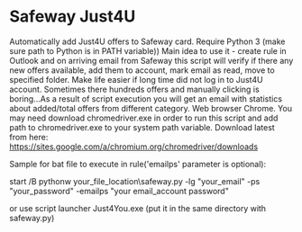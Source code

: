 # Safeway Just4U

  Automatically add Just4U offers to Safeway card. Require Python 3 (make sure path to Python is in PATH variable))
Main idea to use it - create rule in Outlook and on arriving email from Safeway this script will verify 
if there any new offers available, add them to account, mark email as read, move to specified folder.
  Make life easier if long time did not log in to Just4U account. Sometimes there hundreds offers and 
manually clicking is boring...As a result of script execution you will get an email with statistics about added/total offers from different category. Web browser Chrome. You may need download chromedriver.exe in order to run this script and add path to chromedriver.exe to your system path variable. Download latest from here:
  https://sites.google.com/a/chromium.org/chromedriver/downloads

Sample for bat file to execute in rule('emailps' parameter is optional):

  start /B pythonw your_file_location\safeway.py -lg "your_email" -ps "your_password" -emailps "your email_account password"
  
  or use script launcher Just4You.exe (put it in the same directory with safeway.py)
